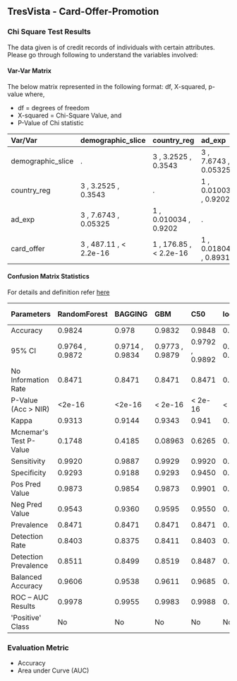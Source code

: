 ## TresVista - Card-Offer-Promotion


### Chi Square Test Results

The data given is of credit records of individuals with certain attributes. Please go through following to understand the variables involved:

#### Var-Var Matrix

The below matrix represented in the following format:
df, X-squared, p-value where,

- df = degrees of freedom
- X-squared = Chi-Square Value, and
- P-Value of Chi statistic

| Var/Var | demographic_slice | country_reg | ad_exp | card_offer |
|:------------- |:------------- |:------------- |:-------------|:-------------|
| demographic_slice | . | 3 , 3.2525 , 0.3543 | 3 , 7.6743 , 0.05325 | 3 , 487.11 , < 2.2e-16 | 
| country_reg | 3 , 3.2525 , 0.3543 | . | 1 , 0.010034 , 0.9202 | 1 , 176.85 , < 2.2e-16 |
| ad_exp | 3 , 7.6743 , 0.05325 |  1 , 0.010034 , 0.9202 | . |  1 , 0.018046 , 0.8931 |
| card_offer | 3 , 487.11 , < 2.2e-16 | 1 , 176.85 , < 2.2e-16 | 1 , 0.018046 , 0.8931 | . |

#### Confusion Matrix Statistics

For details and definition refer [here](https://vaima75.github.io/TresVista-Card-Offer/ConfMat)

| Parameters | RandomForest | BAGGING | GBM | C50 | logisticReg | Naive bayes |
|:------------- |:------------- |:------------- |:------------- |:------------- |:------------- |:------------- |
| Accuracy	| 0.9824 | 0.978 | 0.9832 |  0.9848 | 0.9684 | 0.8896 |
| 95% CI | 0.9764 , 0.9872 | 0.9714 , 0.9834 | 0.9773 , 0.9879 | 0.9792 , 0.9892 | 0.9608 , 0.9749 | 0.8766 , 0.9016 |
| No Information Rate | 0.8471	| 0.8471 | 0.8471 | 0.8471 | 0.8471 | 0.8471 |
| P-Value (Acc > NIR) | <2e-16	| <2e-16 | < 2e-16 | < 2e-16 | < 2e-16 | 4.93e-10 |
| Kappa | 0.9313 |  0.9144 | 0.9343 | 0.941 | 0.8759 | 0.3942 |
| Mcnemar's Test P-Value | 0.1748 | 0.4185 | 0.08963 | 0.6265 | 0.1152 | < 2.2e-16 |
| Sensitivity | 0.9920 | 0.9887 | 0.9929 | 0.9920 | 0.9849 | 1.0000 |
| Specificity | 0.9293 | 0.9188 | 0.9293 | 0.9450 | 0.8770 | 0.2775 |
| Pos Pred Value | 0.9873 | 0.9854 | 0.9873 | 0.9901 | 0.9780 | 0.8847 |
| Neg Pred Value | 0.9543 | 0.9360 | 0.9595 | 0.9550 | 0.9128 | 1.0000 |
| Prevalence | 0.8471 |  0.8471 | 0.8471 | 0.8471 | 0.8471 | 0.8471 |
| Detection Rate | 0.8403 |  0.8375 | 0.8411 | 0.8403 | 0.8343 | 0.8471 |
| Detection Prevalence | 0.8511 | 0.8499 | 0.8519 | 0.8487 | 0.8531 | 0.9576 |
| Balanced Accuracy | 0.9606 | 0.9538 | 0.9611 | 0.9685 | 0.9309 | 0.6387 |
| ROC – AUC Results | 0.9978 | 0.9955 | 0.9983 | 0.9988 | 0.994 | 0.9906 |
| 'Positive' Class | No | No | No | No | No | No |


### Evaluation Metric

- Accuracy
- Area under Curve (AUC)